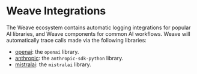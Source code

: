 # Weave Integrations

The Weave ecosystem contains automatic logging integrations for popular AI libraries, and Weave components for common AI workflows. Weave will automatically trace calls made via the following libraries:

- [openai](/guides/integrations/openai): the `openai` library.
- [anthropic](/guides/integrations/anthropic): the `anthropic-sdk-python` library.
- [mistralai](/guides/integrations/mistral): the `mistralai` library.
